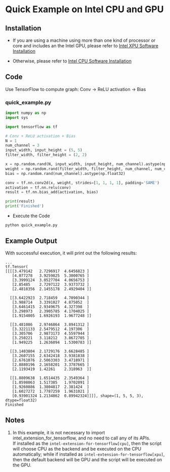 # Quick Example on Intel CPU and GPU

## Installation

* If you are using a machine using more than one kind of processor or core and includes an the Intel GPU, please refer to [Intel XPU Software Installation](../docs/install/install_for_xpu.md)

* Otherwise, please refer to [Intel CPU Software Installation](../docs/install/install_for_cpu.md)

## Code

Use TensorFlow to compute graph: Conv -> ReLU activation -> Bias

### quick_example.py
```python
import numpy as np
import sys

import tensorflow as tf

# Conv + ReLU activation + Bias
N = 1
num_channel = 3
input_width, input_height = (5, 5)
filter_width, filter_height = (2, 2)

x = np.random.rand(N, input_width, input_height, num_channel).astype(np.float32)
weight = np.random.rand(filter_width, filter_height, num_channel, num_channel).astype(np.float32)
bias = np.random.rand(num_channel).astype(np.float32)

conv = tf.nn.conv2d(x, weight, strides=[1, 1, 1, 1], padding='SAME')
activation = tf.nn.relu(conv)
result = tf.nn.bias_add(activation, bias)

print(result)
print('Finished')
```

* Execute the Code
```
python quick_example.py
```

## Example Output
With successful execution, it will print out the following results:
```
...
tf.Tensor(
[[[[3.479142   2.7296917  4.6456823 ]
   [4.077278   3.9259825  5.3000765 ]
   [3.3999124  3.0527704  4.0656753 ]
   [2.85485    2.7297122  3.9373732 ]
   [2.4818356  2.1455178  2.4929404 ]]

  [[3.6422923  2.718459   4.7090344 ]
   [3.988714   3.3391027  4.875052  ]
   [3.6461415  2.9349675  4.327398  ]
   [3.298973   2.3905785  4.1704025 ]
   [1.9154005  1.6926193  1.9677248 ]]

  [[3.481086   2.9746864  3.8941312 ]
   [3.3221133  2.5479512  4.197306  ]
   [3.305706   2.9873173  4.5597944 ]
   [3.250221   3.118212   3.8672705 ]
   [1.949225   1.2636094  1.5300783 ]]

  [[3.1403804  2.1729176  3.6628485 ]
   [3.2607155  2.6342418  3.9381838 ]
   [2.6761076  2.5063303  3.4718971 ]
   [2.8880196  2.1658201  3.3787665 ]
   [2.1193419  1.42261    2.318963  ]]

  [[1.8809638  1.6514435  2.3549364 ]
   [1.8598063  1.517385   1.9702091 ]
   [1.9260886  1.3804817  2.381424  ]
   [1.6027272  1.7787259  1.9631021 ]
   [0.93901324 1.2134862  0.89942324]]]], shape=(1, 5, 5, 3), dtype=float32)
Finished
```

## Notes
1. In this example, it is not necessary to import intel_extension_for_tensorflow, and no need to call any of its APIs.<br/>
If installed as the `intel-extension-for-tensorflow[cpu]`, then the script will choose CPU as the backend and be executed on the CPU automatically; while if installed as `intel-extension-for-tensorflow[xpu]`, then the default backend will be GPU and the script will be executed on the GPU.
